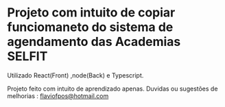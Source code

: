 

# Projeto com intuito de copiar funciomaneto do sistema de agendamento das Academias SELFIT

Utilizado React(Front) ,node(Back) e Typescript.

Projeto feito com intuito de aprendizado apenas.
Duvidas ou sugestões de melhorias : flaviofpos@hotmail.com
